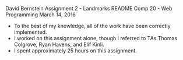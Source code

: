 David Bernstein
Assignment 2 - Landmarks README
Comp 20 - Web Programming
March 14, 2016

 - To the best of my knowledge, all of the work have been correctly implemented.
 - I worked on this assignment alone, though I referred to TAs Thomas Colgrove, 
   Ryan Havens, and Elif Kinli.
 - I spent approximately 25 hours on this assignment.